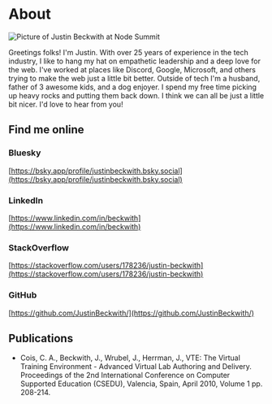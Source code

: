 # About

![Picture of Justin Beckwith at Node Summit](/img/jbatns.jpg)

Greetings folks! I'm Justin. With over 25 years of experience in the tech industry, I like to hang my hat on empathetic leadership and a deep love for the web. I've worked at places like Discord, Google, Microsoft, and others trying to make the web just a little bit better. Outside of tech I'm a husband, father of 3 awesome kids, and a dog enjoyer.  I spend my free time picking up heavy rocks and putting them back down.  I think we can all be just a little bit nicer.  I'd love to hear from you!

## Find me online

### Bluesky

[https://bsky.app/profile/justinbeckwith.bsky.social](https://bsky.app/profile/justinbeckwith.bsky.social)

### LinkedIn

[https://www.linkedin.com/in/beckwith](https://www.linkedin.com/in/beckwith)

### StackOverflow

[https://stackoverflow.com/users/178236/justin-beckwith](https://stackoverflow.com/users/178236/justin-beckwith)

### GitHub

[https://github.com/JustinBeckwith/](https://github.com/JustinBeckwith/)

## Publications

- Cois, C. A., Beckwith, J., Wrubel, J., Herrman, J., VTE: The Virtual Training Environment - Advanced Virtual Lab Authoring and Delivery. Proceedings of the 2nd International Conference on Computer Supported Education (CSEDU), Valencia, Spain, April 2010, Volume 1 pp. 208-214.
